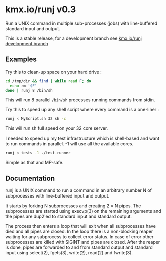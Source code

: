 # kmx.io/runj v0.3

Run a UNIX command in multiple sub-processes (jobs) with
line-buffered standard input and output.

This is a stable release, for a development branch see
[kmx.io/runj development branch](https://git.kmx.io/kmx.io/runj)

## Examples

Try this to clean-up space on your hard drive :

```sh
cd /tmp/dir && find | while read F; do
  echo rm '$F'
done | runj 8 /bin/sh
```

This will run 8 parallel `/bin/sh` processes running commands from
stdin.

Try this to speed up any shell script where every command is a
one-liner :

```sh
runj < MyScript.sh 32 sh -c
```

This will run sh full speed on your 32 core server.

I needed to speed up my test infrastructure which is shell-based
and want to run commands in parallel. -1 will use all the
available cores.

```sh
runj < tests -1 ./test-runner
```

Simple as that and MP-safe.


## Documentation

runj is a UNIX command to run a command in an arbitrary number N of
subprocesses with line-buffered input and output.

It starts by forking N subprocesses and creating 2 × N pipes. The
subprocesses are started using execvp(3) on the remaining arguments
and the pipes are dup2'ed to standard input and standard output.

The process then enters a loop that will exit when all subprocesses have
died and all pipes are closed. In the loop there is a non-blocking
reaper waiting for any subprocess to collect error status. In case of
error other subprocesses are killed with SIGINT and pipes are closed.
After the reaper is done, pipes are forwarded to and from standard
output and standard input using select(2), fgets(3), write(2), read(2)
and fwrite(3).
